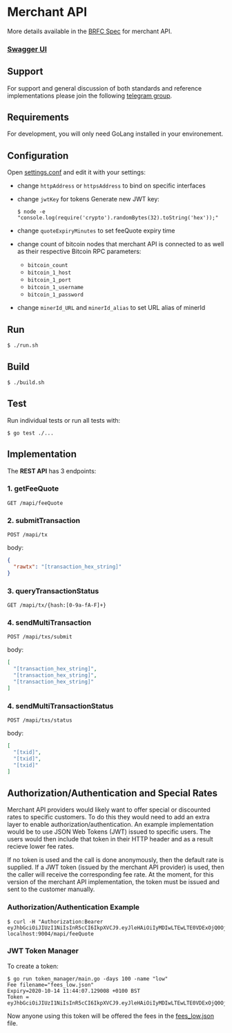 # Merchant API

More details available in the [BRFC Spec](https://github.com/bitcoin-sv-specs/brfc-merchantapi) for merchant API.  

### [Swagger UI](https://bitcoin-sv.github.io/merchantapi-reference) 

## Support

For support and general discussion of both standards and reference implementations please join the following [telegram group](https://t.me/joinchat/JB6ZzktqwaiJX_5lzQpQIA).

## Requirements

For development, you will only need GoLang installed in your environement.

## Configuration

Open [settings.conf](settings.conf) and edit it with your settings:  

- change `httpAddress` or `httpsAddress` to bind on specific interfaces
- change `jwtKey` for tokens
  Generate new JWT key:
  ```console
  $ node -e "console.log(require('crypto').randomBytes(32).toString('hex'));"
  ```
- change `quoteExpiryMinutes` to set feeQuote expiry time
- change count of bitcoin nodes that merchant API is connected to as well as their respective Bitcoin RPC parameters:
  - `bitcoin_count`
  - `bitcoin_1_host`
  - `bitcoin_1_port`
  - `bitcoin_1_username`
  - `bitcoin_1_password`

- change `minerId_URL` and `minerId_alias` to set URL alias of minerId

## Run

```console
$ ./run.sh
```

## Build

```console
$ ./build.sh
```

## Test
Run individual tests or run all tests with:

```console
$ go test ./...
```

## Implementation

The **REST API** has 3 endpoints:

### 1. getFeeQuote

```
GET /mapi/feeQuote
```

### 2. submitTransaction

```
POST /mapi/tx
```

body:

```json
{
  "rawtx": "[transaction_hex_string]"
}
```

### 3. queryTransactionStatus

```
GET /mapi/tx/{hash:[0-9a-fA-F]+}
```

### 4. sendMultiTransaction

```
POST /mapi/txs/submit
```

body:

```json
[
  "[transaction_hex_string]",
  "[transaction_hex_string]",
  "[transaction_hex_string]"
]
```

### 4. sendMultiTransactionStatus

```
POST /mapi/txs/status
```

body:

```json
[
  "[txid]",
  "[txid]",
  "[txid]"
]
```

## Authorization/Authentication and Special Rates

Merchant API providers would likely want to offer special or discounted rates to specific customers. To do this they would need to add an extra layer to enable authorization/authentication. An example implementation would be to use JSON Web Tokens (JWT) issued to specific users. The users would then include that token in their HTTP header and as a result recieve lower fee rates.

If no token is used and the call is done anonymously, then the default rate is supplied. If a JWT token (issued by the merchant API provider) is used, then the caller will receive the corresponding fee rate. At the moment, for this version of the merchant API implementation, the token must be issued and sent to the customer manually.

### Authorization/Authentication Example

```console
$ curl -H "Authorization:Bearer eyJhbGciOiJIUzI1NiIsInR5cCI6IkpXVCJ9.eyJleHAiOiIyMDIwLTEwLTE0VDExOjQ0OjA3LjEyOTAwOCswMTowMCIsIm5hbWUiOiJsb3cifQ.LV8kz02bwxZ21qgqCvmgWfbGZCtdSo9px47wQ3_6Zrk" localhost:9004/mapi/feeQuote
```

### JWT Token Manager

To create a token:
```console
$ go run token_manager/main.go -days 100 -name "low"
Fee filename="fees_low.json"
Expiry=2020-10-14 11:44:07.129008 +0100 BST
Token = eyJhbGciOiJIUzI1NiIsInR5cCI6IkpXVCJ9.eyJleHAiOiIyMDIwLTEwLTE0VDExOjQ0OjA3LjEyOTAwOCswMTowMCIsIm5hbWUiOiJsb3cifQ.LV8kz02bwxZ21qgqCvmgWfbGZCtdSo9px47wQ3_6Zrk
```

Now anyone using this token will be offered the fees in the [fees_low.json](fees_low.json) file.

